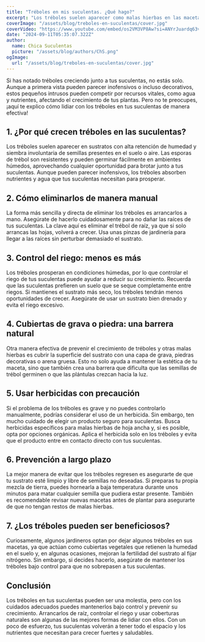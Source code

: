 ```yaml
---
title: "Tréboles en mis suculentas. ¿Qué hago?"
excerpt: "Los tréboles suelen aparecer como malas hierbas en las macetas de suculentas, compitiendo por nutrientes y agua. Te comparto mi experiencia en esta situación tan nueva para mi que seguro puede serte de ayuda."
coverImage: "/assets/blog/treboles-en-suculentas/cover.jpg"
coverVideo: "https://www.youtube.com/embed/os2VM3VP8Aw?si=ANYrJuardq63vmo-"
date: "2024-09-11T05:35:07.322Z"
author:
  name: Chica Suculentas
  picture: "/assets/blog/authors/ChS.png"
ogImage:
  url: "/assets/blog/treboles-en-suculentas/cover.jpg"
---
```


Si has notado tréboles creciendo junto a tus suculentas, no estás solo. Aunque a primera vista pueden parecer inofensivos o incluso decorativos, estos pequeños intrusos pueden competir por recursos vitales, como agua y nutrientes, afectando el crecimiento de tus plantas. Pero no te preocupes, ¡aquí te explico cómo lidiar con los tréboles en tus suculentas de manera efectiva!

## 1. ¿Por qué crecen tréboles en las suculentas?
Los tréboles suelen aparecer en sustratos con alta retención de humedad y siembra involuntaria de semillas presentes en el suelo o aire. Las esporas de trébol son resistentes y pueden germinar fácilmente en ambientes húmedos, aprovechando cualquier oportunidad para brotar junto a tus suculentas. Aunque pueden parecer inofensivos, los tréboles absorben nutrientes y agua que tus suculentas necesitan para prosperar.

## 2. Cómo eliminarlos de manera manual
La forma más sencilla y directa de eliminar los tréboles es arrancarlos a mano. Asegúrate de hacerlo cuidadosamente para no dañar las raíces de tus suculentas. La clave aquí es eliminar el trébol de raíz, ya que si solo arrancas las hojas, volverá a crecer. Usa unas pinzas de jardinería para llegar a las raíces sin perturbar demasiado el sustrato.

## 3. Control del riego: menos es más
Los tréboles prosperan en condiciones húmedas, por lo que controlar el riego de tus suculentas puede ayudar a reducir su crecimiento. Recuerda que las suculentas prefieren un suelo que se seque completamente entre riegos. Si mantienes el sustrato más seco, los tréboles tendrán menos oportunidades de crecer. Asegúrate de usar un sustrato bien drenado y evita el riego excesivo.

## 4. Cubiertas de grava o piedra: una barrera natural
Otra manera efectiva de prevenir el crecimiento de tréboles y otras malas hierbas es cubrir la superficie del sustrato con una capa de grava, piedras decorativas o arena gruesa. Esto no solo ayuda a mantener la estética de tu maceta, sino que también crea una barrera que dificulta que las semillas de trébol germinen o que las plántulas crezcan hacia la luz.

## 5. Usar herbicidas con precaución
Si el problema de los tréboles es grave y no puedes controlarlo manualmente, podrías considerar el uso de un herbicida. Sin embargo, ten mucho cuidado de elegir un producto seguro para suculentas. Busca herbicidas específicos para malas hierbas de hoja ancha y, si es posible, opta por opciones orgánicas. Aplica el herbicida solo en los tréboles y evita que el producto entre en contacto directo con tus suculentas.

## 6. Prevención a largo plazo
La mejor manera de evitar que los tréboles regresen es asegurarte de que tu sustrato esté limpio y libre de semillas no deseadas. Si preparas tu propia mezcla de tierra, puedes hornearla a baja temperatura durante unos minutos para matar cualquier semilla que pudiera estar presente. También es recomendable revisar nuevas macetas antes de plantar para asegurarte de que no tengan restos de malas hierbas.

## 7. ¿Los tréboles pueden ser beneficiosos?
Curiosamente, algunos jardineros optan por dejar algunos tréboles en sus macetas, ya que actúan como cubiertas vegetales que retienen la humedad en el suelo y, en algunas ocasiones, mejoran la fertilidad del sustrato al fijar nitrógeno. Sin embargo, si decides hacerlo, asegúrate de mantener los tréboles bajo control para que no sobrepasen a tus suculentas.

## Conclusión

Los tréboles en tus suculentas pueden ser una molestia, pero con los cuidados adecuados puedes mantenerlos bajo control y prevenir su crecimiento. Arrancarlos de raíz, controlar el riego y usar coberturas naturales son algunas de las mejores formas de lidiar con ellos. Con un poco de esfuerzo, tus suculentas volverán a tener todo el espacio y los nutrientes que necesitan para crecer fuertes y saludables.
